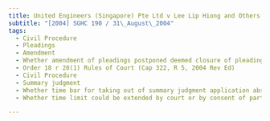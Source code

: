 ```yaml
---
title: United Engineers (Singapore) Pte Ltd v Lee Lip Hiong and Others 
subtitle: "[2004] SGHC 190 / 31\_August\_2004"
tags:
  - Civil Procedure
  - Pleadings
  - Amendment
  - Whether amendment of pleadings postponed deemed closure of pleadings thereby extending time limit for summary judgment application
  - Order 18 r 20(1) Rules of Court (Cap 322, R 5, 2004 Rev Ed)
  - Civil Procedure
  - Summary judgment
  - Whether time bar for taking out of summary judgment application absolute
  - Whether time limit could be extended by court or by consent of parties

---
```


